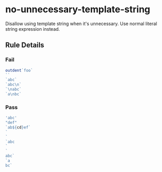 <!-- prettier-ignore-start -->
# no-unnecessary-template-string

Disallow using template string when it's unnecessary. Use normal literal string expression instead.

## Rule Details

### Fail

```ts
outdent`foo`
``
`abc`
`abc\n`
`\nabc`
`a\nbc`
```

### Pass

```ts
'abc'
"def"
`ab${cd}ef`
`
`
`abc
`
`
abc`
`a
bc`
```
<!-- prettier-ignore-end -->
